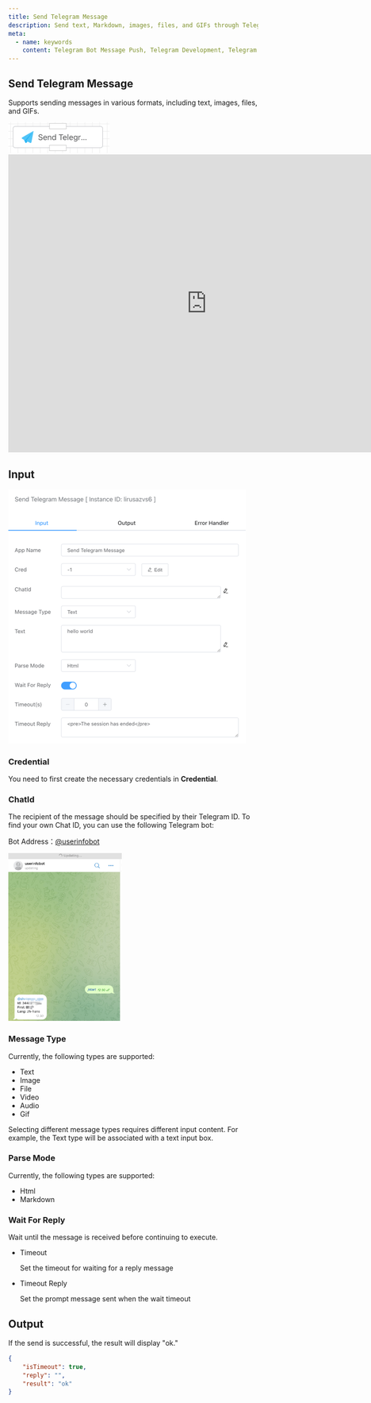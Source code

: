```yaml
---
title: Send Telegram Message
description: Send text, Markdown, images, files, and GIFs through Telegram bots.
meta:
  - name: keywords
    content: Telegram Bot Message Push, Telegram Development, Telegram Bot Notification, Telegram Bot Webhook, Telegram Bot API, Telegram Bot Development, Golang Telegram Bot, Python Telegram Bot, Low-code, AI Workflow, Process Engine
---
```


## Send Telegram Message

Supports sending messages in various formats, including text, images, files, and GIFs.

<img src="./img/send-telegram-msg-menu.png" alt="image-20241013162338558" style="zoom:50%;" />

<iframe 
    width="800" 
    height="600" 
    src="https://www.youtube.com/embed/FzeWsT5-ox4"  frameborder="0" 
    allow="accelerometer; autoplay; encrypted-media; gyroscope; picture-in-picture" 
    allowfullscreen>
</iframe>

## Input

<img src="./img/send-telegram-msg-input-parameter.png" alt="image-20241013162426835" style="zoom:50%;" />

### Credential

You need to first create the necessary credentials in **Credential**.



### ChatId

The recipient of the message should be specified by their Telegram ID. To find your own Chat ID, you can use the following Telegram bot:

Bot Address：[@userinfobot](https://telegram.me/userinfobot)

<img src="./zh/img/send-telegram-msg-get-chatid.png" alt="image-20240921100823129" style="zoom: 33%;" />



### Message Type

Currently, the following types are supported:

- Text
- Image
- File
- Video
- Audio
- Gif

Selecting different message types requires different input content. For example, the Text type will be associated with a text input box.



### Parse Mode

Currently, the following types are supported:

- Html
- Markdown



### Wait For Reply

Wait until the message is received before continuing to execute.

- Timeout

  Set the timeout for waiting for a reply message

- Timeout Reply

  Set the prompt message sent when the wait timeout



## Output

If the send is successful, the result will display "ok."

```json
{
    "isTimeout": true,
    "reply": "",
    "result": "ok"
}
```


